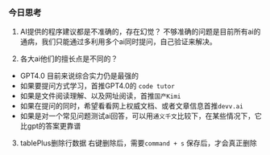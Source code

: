 ### 今日思考

1. AI提供的程序建议都是不准确的，存在幻觉？
不够准确的问题是目前所有ai的通病，我们只能通过多利用多个ai同时提问，自己验证来解决。

2. 各大ai他们的擅长点是不同的？
- GPT4.0 目前来说综合实力仍是最强的
- 如果要提问方式学习，首推GPT4.0的 `code tutor`
- 如果是文件阅读理解、以及网址阅读，首推`国产Kimi`
- 如果在提问的同时，希望看看网上权威文档、或者文章信息首推`devv.ai`
- 如果是对一个常见问题测试ai回答，可以用`通义千文`比较下，在某些情况下，它比gpt的答案更靠谱

3. tablePlus删除行数据
右键删除后，需要`command + s` 保存后，才会真正删除



